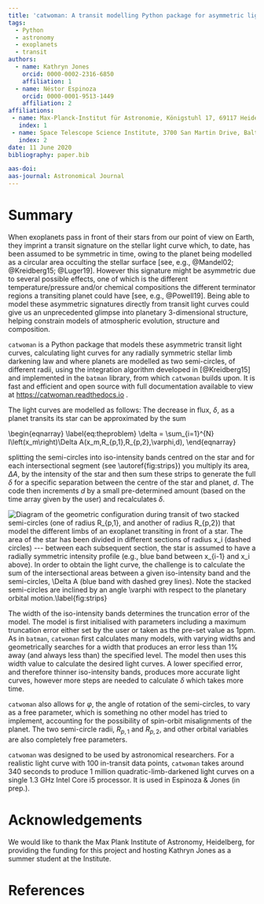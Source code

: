 ```yaml
---
title: 'catwoman: A transit modelling Python package for asymmetric light curves'
tags:
  - Python
  - astronomy
  - exoplanets
  - transit 
authors:
  - name: Kathryn Jones
    orcid: 0000-0002-2316-6850 
    affiliation: 1
  - name: Néstor Espinoza
    orcid: 0000-0001-9513-1449
    affiliation: 2
affiliations:
 - name: Max-Planck-Institut für Astronomie, Königstuhl 17, 69117 Heidelberg, Germany
   index: 1
 - name: Space Telescope Science Institute, 3700 San Martin Drive, Baltimore, MD 21218, USA
   index: 2 
date: 11 June 2020
bibliography: paper.bib

aas-doi:
aas-journal: Astronomical Journal
---
```


# Summary

When exoplanets pass in front of their stars from our point of view on Earth, they imprint a transit signature on the stellar light curve which, to date, has been assumed to be symmetric in time, owing to the planet being modelled as a circular area occulting the stellar surface [see, e.g., @Mandel02; @Kreidberg15; @Luger19]. However this signature might be asymmetric due to several possible effects, one of which is the different temperature/pressure and/or chemical compositions the different terminator regions a transiting planet could have [see, e.g., @Powell19]. Being able to model these asymmetric signatures directly from transit light curves could give us an unprecedented glimpse into planetary 3-dimensional structure, helping constrain models of atmospheric evolution, structure and composition.

``catwoman`` is a Python package that models these asymmetric transit light curves, calculating light curves for any radially symmetric stellar limb darkening law and where planets are modelled as two semi-circles, of different radii, using the integration algorithm developed in [@Kreidberg15] and implemented in the ``batman`` library, from which ``catwoman`` builds upon. It is fast and efficient and open source with full documentation available to view at https://catwoman.readthedocs.io .
     
The light curves are modelled as follows: The decrease in flux, $\delta$, as a planet transits its star can be approximated by the sum 

\begin{eqnarray}
\label{eq:theproblem}
\delta = \sum_{i=1}^{N} I\left(x_m\right)\Delta A(x_m,R_{p,1},R_{p,2},\varphi,d),
\end{eqnarray}

splitting the semi-circles into iso-intensity bands centred on the star and for each intersectional segment (see \autoref{fig:strips}) you multiply its area, $\Delta A$, by the intensity of the star and then sum these strips to generate the full $\delta$ for a specific separation between the centre of the star and planet, $d$. The code then increments $d$ by a small pre-determined amount (based on the time array given by the user) and recalculates $\delta$.

![Diagram of the geometric configuration during transit of two stacked semi-circles (one of radius $R_{p,1}$, and another of radius $R_{p,2}$) that model the different limbs of an exoplanet transiting in front of a star. The area of the star has been divided in different sections of radius $x_i$ (dashed circles) --- between each subsequent section, the star is assumed to have a radially symmetric intensity profile (e.g., blue band between $x_{i-1}$ and $x_i$ above). In order to obtain the light curve, the challenge is to calculate the sum of the intersectional areas between a given iso-intensity band and the semi-circles, $\Delta A$ (blue band with dashed grey lines). Note the stacked semi-circles are inclined by an angle $\varphi$ with respect to the planetary orbital motion.\label{fig:strips}](strips.png)

The width of the iso-intensity bands determines the truncation error of the model. The model is first initialised with parameters including a maximum truncation error either set by the user or taken as the pre-set value as 1ppm. As in ``batman``, ``catwoman`` first calculates many models, with varying widths and geometrically searches for a width that produces an error less than 1% away (and always less than) the specified level. The model then uses this width value to calculate the desired light curves. A lower specified error, and therefore thinner iso-intensity bands, produces more accurate light curves, however more steps are needed to calculate $\delta$ which takes more time.  

``catwoman`` also allows for $\varphi$, the angle of rotation of the semi-circles, to vary as a free parameter, which is something no other model has tried to implement, accounting for the possibility of spin-orbit misalignments of the planet. The two semi-circle radii, $R_{p,1}$ and $R_{p,2}$, and other orbital variables are also completely free parameters.

``catwoman`` was designed to be used by astronomical researchers. For a realistic light curve with 100 in-transit data points, ``catwoman`` takes around 340 seconds to produce 1 million quadratic-limb-darkened light curves on a single 1.3 GHz Intel Core i5 processor. It is used in Espinoza & Jones (in prep.).

# Acknowledgements
We would like to thank the Max Plank Institute of Astronomy, Heidelberg, for providing the funding for this project and hosting Kathryn Jones as a summer student at the Institute. 

# References
